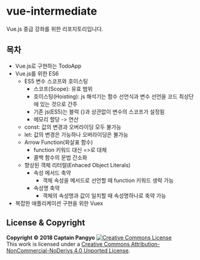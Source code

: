 # vue-intermediate
Vue.js 중급 강좌를 위한 리포지토리입니다.

## 목차
- Vue.js로 구현하는 TodoApp
- Vue.js를 위한 ES6
    - ES5 변수 스코프와 호이스팅
        - 스코프(Scope): 유효 범위
        - 호이스팅(Hoisting): js 해석기는 함수 선언식과 변수 선언을 코드 최상단에 있는 것으로 간주
        - 기존 js(ES5)는 블럭 {}과 상관없이 변수의 스코프가 설정됨
        - 메모리 할당 -> 연산
    - const: 값의 변경과 오버라이딩 모두 불가능
    - let: 값의 변경은 가능하나 오버라이딩은 불가능
    - Arrow Function(화살표 함수)
        - function 키워드 대신 =>로 대체
        - 콜백 함수의 문법 간소화
    - 향상된 객체 리터럴(Enhaced Object Literals)
        - 속성 메서드 축약
            - 객체 속성을 메서드로 선언할 때 function 키워드 생략 가능
        - 속성명 축약
            - 객체의 속성명과 값이 일치할 때 속성명하나로 축약 가능
- 복잡한 애플리케이션 구현을 위한 Vuex

## License & Copyright
**Copyright © 2018 Captain Pangyo**
<a rel="license" href="http://creativecommons.org/licenses/by-nc-nd/4.0/"><img alt="Creative Commons License" style="border-width:0" src="https://i.creativecommons.org/l/by-nc-nd/4.0/88x31.png" /></a><br />This work is licensed under a <a rel="license" href="http://creativecommons.org/licenses/by-nc-nd/4.0/">Creative Commons Attribution-NonCommercial-NoDerivs 4.0 Unported License</a>.
